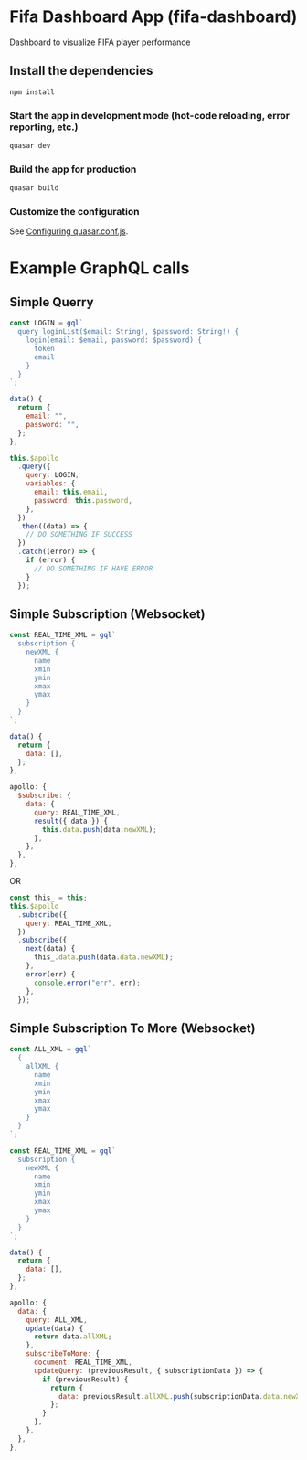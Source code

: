 # Fifa Dashboard App (fifa-dashboard)

Dashboard to visualize FIFA player performance

## Install the dependencies
```bash
npm install
```

### Start the app in development mode (hot-code reloading, error reporting, etc.)
```bash
quasar dev
```


### Build the app for production
```bash
quasar build
```

### Customize the configuration
See [Configuring quasar.conf.js](https://quasar.dev/quasar-cli/quasar-conf-js).


# Example GraphQL calls

## Simple Querry

```js
const LOGIN = gql`
  query loginList($email: String!, $password: String!) {
    login(email: $email, password: $password) {
      token
      email
    }
  }
`;

data() {
  return {
    email: "",
    password: "",
  };
},

this.$apollo
  .query({
    query: LOGIN,
    variables: {
      email: this.email,
      password: this.password,
    },
  })
  .then((data) => {
    // DO SOMETHING IF SUCCESS
  })
  .catch((error) => {
    if (error) {
      // DO SOMETHING IF HAVE ERROR
    }
  });
```

## Simple Subscription (Websocket)

```js
const REAL_TIME_XML = gql`
  subscription {
    newXML {
      name
      xmin
      ymin
      xmax
      ymax
    }
  }
`;

data() {
  return {
    data: [],
  };
},

apollo: {
  $subscribe: {
    data: {
      query: REAL_TIME_XML,
      result({ data }) {
        this.data.push(data.newXML);
      },
    },
  },
},
```
OR
```js
const this_ = this;
this.$apollo
  .subscribe({
    query: REAL_TIME_XML,
  })
  .subscribe({
    next(data) {
      this_.data.push(data.data.newXML);
    },
    error(err) {
      console.error("err", err);
    },
  });
```

## Simple Subscription To More (Websocket)

```js
const ALL_XML = gql`
  {
    allXML {
      name
      xmin
      ymin
      xmax
      ymax
    }
  }
`;

const REAL_TIME_XML = gql`
  subscription {
    newXML {
      name
      xmin
      ymin
      xmax
      ymax
    }
  }
`;

data() {
  return {
    data: [],
  };
},

apollo: {
  data: {
    query: ALL_XML,
    update(data) {
      return data.allXML;
    },
    subscribeToMore: {
      document: REAL_TIME_XML,
      updateQuery: (previousResult, { subscriptionData }) => {
        if (previousResult) {
          return {
            data: previousResult.allXML.push(subscriptionData.data.newXML),
          };
        }
      },
    },
  },
},
```